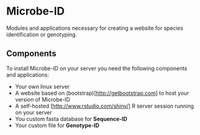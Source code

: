 Microbe-ID
===============

Modules and applications necessary for creating a website for species identification or genotyping. 

Components
------

To install Microbe-ID on your server you need the following components and applications:
- Your own linux server
- A website based on (bootstrap)[http://getbootstrap.com] to host your version of Microbe-ID
- A self-hosted <shiny>[http://www.rstudio.com/shiny/] R server session running on your server
- You custom fasta database for **Sequence-ID**
- Your custom file for **Genotype-ID**


